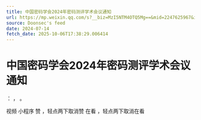 ```yaml
---
title: 中国密码学会2024年密码测评学术会议通知
url: https://mp.weixin.qq.com/s?__biz=MzI5NTM4OTQ5Mg==&mid=2247625967&idx=1&sn=95a70d7d432ec9c5a052d20444fdcbc9
source: Doonsec's feed
date: 2024-07-14
fetch_date: 2025-10-06T17:38:29.006414
---
```


# 中国密码学会2024年密码测评学术会议通知

：
，
。

视频
小程序
赞
，轻点两下取消赞
在看
，轻点两下取消在看
